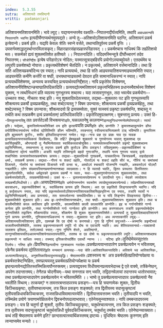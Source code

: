 ```yaml
---
index:  5.3.55
sutra:  अतिशायते तमविष्ठनौ
vritti:  padamanjari
---
```


अतिशयनमतिशायनमिति। भावे ल्युट्। यद्यप्यनन्तरमेव वक्ष्यति--निपातनाद्दीर्घत्वमिति, तथापि `अबाधकान्यपि निपातनानि भवन्ति` इत्यदीर्घेणाप्यर्थनमुपपद्यते। अन्ये तु--अतिशयोऽतिशायनमिति पठन्ति, अतिशायनं प्रकर्ष इत्येवान्ये। प्रकर्ष इति। यद्यपि केवलः शेतिः स्वप्ने वर्त्तते, तथाप्यतिपूर्वस्य प्रकर्षे वृत्तिः ।।
उपसर्गवशाद्धातुरर्थान्तरविलासकृत्।
विहाराहारसंहारप्रहारपरिहारवत् ।। 
प्रकर्षश्चात्र नाधिक्यं किं तर्ह्यतिशयो मतः।
सकर्मको ह्ययं शुक्लमतिशेत हतीष्यते ।।
निपातनादिति। यदिदमस्मिन्सूत्रे दीर्घोच्चारणं तदेव निपातनम्। `सौत्रोनिर्द्देशः` इत्येष परिहारोऽत्र नोदितः; यस्मात्सूत्राद्बहिरपि प्रयोगोऽस्याब्युपेयते। एतदर्थमेव च लघुरपि प्रकर्षशब्दो नोपात्तः। प्रकृत्यर्थविशेषणं चैतदिति। न प्रकृत्यर्थः, अतिशायने वर्त्तमानादिति। तथा हि सति अतिशयप्रकर्षादिभ्य एव स्यात्। नापि प्रत्ययार्थः, तथा हि सति आढ्यस्यातिशयनमाढ्यतममिति स्यात्। आढ्यस्येति कर्मणि कर्त्तरि वा षष्ठी, उभयथाप्याढ्यतमो देवदत्त इति सामानाधिकरण्यं न स्यात्। नापि प्रत्ययार्थविशेषणम्, अन्यस्य कस्यचित् प्रत्ययार्थस्यानिर्द्देशात्। नापि प्रकृतेरेव विशेषणम्, अतिशायनीवेशिष्टान्ङ्याप्प्रातिपदिकादिति। प्रत्ययद्योत्यमतिशायनं प्रकृत्यभिहितस्य प्रधानस्यैवार्थस्य विशेषणं युक्तम्, न त्वर्थाभिधानं प्रति व्यग्रस्य गुणभूतस्य शब्दस्य। यदा त्वसावगुणभूतः, तदा भवत्येव प्रकर्षयोगः--उच्चतरः शब्दः, नीचतरः शब्द इति। ननु शुक्लादिवदेतत्स्यात्, तद्यथा--शुक्लतरः पट इति गुणभूतस्यापि शौक्ल्यस्य प्रकर्षो द्रव्यप्रकर्षहेतुः, तथा शब्देऽप्यस्तु ? विषम उपन्यासः; शौक्ल्यस्य प्रकर्षो द्रव्यप्रकर्षहेतुः, तथा शब्देऽप्यस्तु ? विषम उपन्यासः; शौक्ल्यादयो हि द्रव्यसमवेताः, युक्तं यत्स्वयं प्रकृष्टा प्रकर्षयन्ति, शब्दस्तु न तथेति कथं तत्प्रकर्षेण द्रव्यं प्रकर्ष्यताम्! प्रातिपदिकादिति। प्रकृतेरिदमुपलक्षणम्। सुबन्तात्तु प्रत्ययः। उक्तं हि--`प्रियकुत्सनादिषु` ततः प्रवर्त्ततेऽसौ विभक्त्यन्तः` इति, `घकालतनेषु कालनाम्नः` इत्यलुग्विधानमप्येवमेवोपपद्यते। स्वार्थ इति। यद्येवम्, कुमारितमेत्यव्यतिरिक्तं वय इति कृत्वा `वयसि प्रथमे` इति ङीप् प्राप्नोति ? कुमारशब्दादुत्पन्नेन ङीपा वयोविशिष्टस्यार्थस्य स्त्रीत्वं द्योतितिमति ङीब्न भविष्यति, तरबन्तात्तु स्त्रीत्वमात्राभिव्यक्तये टाब् भविष्यति। कुमारितम इति ह्युच्यमाने कुटीरः, शमीर इतिवल्लिङ्गान्तरं गम्येत। यद्वा--नात्र प्रज्ञ एव प्राज्ञः याव एव यावक इत्यादिवदत्यन्तस्वाथिकत्वं विवक्षितम्, किं तर्हि? ईषच्छुक्ले शुक्लतरे च गुणयोगस्य भावात् शुक्लशब्द एव प्रवर्त्तितुमर्हति, औपगवादौ तु नैवमित्येतावता स्वार्थिकत्ववाचोयुक्तिः। परमार्थतस्त्वस्मिन्प्रयोगे प्रकृष्टे शुक्लशब्दस्य प्रवृत्तिनिमित्तम्, तमबन्तस्य तु तद्गतः प्रकर्ष इति कुतोऽत्र ङीपः प्रसङ्गः! तदिदमुक्तम्--प्रकृत्यर्थविशेषणं च स्वर्थिकानां द्योत्यं भवतीति।
अत्रापि यद्यपि तस्मिन्द्रव्ये बहवो गुणाःसन्ति, तथापि यस्य गुणस्य भावाद् द्रव्ये शब्दनिवेशः प्रत्यासत्तेस्तत्प्रकर्षाश्रयः प्रत्ययः। तद्यथा--शुक्लादिभ्यो गुणप्रकर्षे, पाचकादिभ्यः क्रियाप्रकर्षे, वाहदोहादयो धर्माः, तत्प्रकर्षे प्रत्ययः। तद्यथा--गौरयं यः शकटं वहति, गोतरोऽयं यः शकटं वहति सीरं च, गौरियं या समांसमां विजायते, गोतरेयं या समांसमां विजायते स्त्री वत्सा च, अश्वोऽयं श्चत्वारि योजनानि गच्छति, अश्वतरोऽयं योऽष्टौ गच्छतीति। एतेन संख्यापरिमाणप्रमाणोन्मानशब्दा व्याख्याताः। न हि स्वतदो भवति, द्वितरः प्रस्थतरः वितस्तितरः सुवपर्णतरमिति, सर्वथा धर्मद्वारको द्रव्यस्य प्रकर्षो न स्वतः, यथा--शुक्लगुणयोगात्पटस्य शुक्लव्यपदेशः, तथा प्रकर्षव्यपदेशोऽपि, तत्प्रकर्षादेवेत्यर्थः।
उक्तं च---
द्रव्यस्याव्यपदेश्यस्य य उपादीयते गुणः।
भेदको व्यपदेशाय तत्प्रकर्षोऽभिधीयते।। इति।
`अव्यपदेश्यस्य` इति धर्मयोगमन्तरेण स्वरूपेण व्यपदेष्टुमशक्यस्येत्यर्थः। तदेवमतिशायनशब्दो बावसाधनः, प्रकृत्यर्थविशेषणं च, स्वार्थिकश्च प्रत्यय इति स्थितम्। अत एव प्रकृतितो लिङ्गवचनानि भवन्ति। यदि तु कर्तृसाधनः स्यात्, तदा यदि प्रकृत्यर्थस्ततोऽतिशायनातिशायकातिशयितृप्रभृतिभ्य एव स्यात्, तत्रापि स्वार्थे न प्रवृत्तिनिमित्तप्रकर्षे; अथ प्रत्ययार्थः, ततः सामर्थ्यलभ्या समर्थविभक्तिः। सा च यदि तिङ्न्तेन विग्रहस्तादा द्वितीया---शुक्लमतिशेते शुक्लतर इति। अथ कृ-दन्तेनातिशायनशब्देन, तदा षष्ठी--शुक्लस्यातिशायनः शुक्लतर इति। तथा च कालीमतिशेते कालः कालितर इति प्राप्नोति, कालमतिशेते काली कालतरेति प्राप्नोति। इह च गर्गानतिशेते गार्ग्यः कर्गतर इति प्राप्नोति, तथा गार्ग्यमतिशेरते गर्गाः गार्ग्यतरा इति प्राप्नोति। अथ करणसाधनः तत्रापि प्रकृत्यर्थश्चेद्येन गुणेनातिशेते तद्वाचिनः शौक्ल्यादेरेव स्यात्, शौक्ल्येन हि शुक्लः शुक्लान्तरमतिशेते। प्रत्ययार्थे तु शुक्लादिशब्दादतिशायने गुणो प्रत्ययः प्राप्नोति, गुणिसामानाधिकरण्यं न स्यात्--शुक्लतरः पट इति। अथ व्यन्तात्कर्त्तरि ल्युड्--अतिशाययतीत्यतिशायन् इति, एवमप# सि एव दोषो यः करणपक्षे। गुणा हि गुणिनं प्रयुञ्जते---अस्माभिः प्रकृष्टैस्त्वं सजातीयमतिशेषेवेति, ततश्च प्रकृत्यन्तात्करणे ल्युटि यो दोषः स एवात्रापि भवति। अथ शेतिरवस्तानार्थः--पक्वाशयो जलाशय इतिवत्, ततोऽयमर्थः स्यात्--गुणा गुणिनि शेरते, अवतिष्ठन्ते, तान्गुण्यतिशाययतिउआत्मन्यतिशयेनावस्तापयतीति, ततश्च स एव दोषो यः प्रकृत्यन्तात्कर्त्तरि ल्युटि। अतिशायनशब्दश्च प्रकृत्यन्तो न साधितः स्यात्। तस्माद् वृत्तिकारोपदर्शित एवार्थो न्याप्यः ।। 
पटिष्ठ इति। `तुरिष्ठेमेयस्सु` टेरिति टिलोपः। गरिष्ठ इति। `प्रियस्थिर` इत्यादीना गुरुशब्दस्य गरादेशः।
`प्रकर्षप्रत्ययान्तादपरेण प्रकर्षप्रत्ययेन न भवितव्यम्, एकेनैव प्रकर्षस्य द्योतितत्वात्` इति मन्यमानं प्रत्ययाह--यदा चेति।आतिशायिकान्तादिति। अतिशये भव आतिशायिकः, अध्यात्मादित्वाट्ठञ्, अनुशतिकादित्वादुभयपदवृद्धिः। श्रेष्ठतमार्यति। `प्रशस्यस्य श्रः` अत्र प्रकर्षरहितप्रतियोग्यपेक्षया यः प्रकर्षस्तत्रेष्टन्विहितः, तमप्प्रत्ययस्तु प्रकर्षवत्प्रतियोग्यपेक्षया यः प्रकर्ष इष्ठन्प्रत्ययेनद्योतितस्तस्मिन्नित्यपौनरुक्त्यम्। प्रत्ययद्वयस्य विधीयमानप्रत्ययभेदाच्च द्वे एते वाक्ये, तत्रैकेनेष्ठन्, अपरेण तदन्तात्तमप्। तेनैतन्न चोदनीयम्--यथा सनन्तान्न सन् भवति, तद्विदानवेलायां तदन्तस्य धातोरभावात्; तथा प्रकर्षप्रत्यान्तादपरेण प्रकर्षप्रत्ययेन न भवितव्यमिति ।। 
भाष्ये तु प्रकर्षप्रत्ययान्तादपरः प्रकर्षप्रत्ययो नैव भवतीति स्थित्म्। तत्कयम्? न तावत्तरबन्तादपरस्य प्रसङ्गः--यत्र हि त्रयाणामेकः शुक्लः, द्वितीयः किञ्चित्प्रकृष्टः, तृतीयश्चात्यन्तम्, तत्र किल प्रसङ्गः शङ्क्यते; तत्र द्वितीयस्य सदप्युत्कृष्टत्वं तृतीयसन्निधावकिञ्चित्करम्, राजसन्निधाविवामात्यस्येति। द्वितीयात्तावत्तरब्न भवति। तृतीयादपि न भवति, तस्मिन्नेव प्रयोगे त्रयाणामपेक्षितत्वेन द्विवचनोपपदत्वाभावात्। एतेनेयसुन्व्याश्यातः। नापि तमबन्तादपरस्य प्रसङ्गः। यत्र हि चतुर्णा द्वौ शुक्लौ, तृतीयः किञ्चिचदुत्कृष्टः, चतुर्थश्चात्यन्तम्, तत्र किल प्रसङ्गः शङ्क्यते; तत्र तृतीयस्य सदप्युत्कृष्टत्वं चतुर्थसन्निधौ पूर्ववदकिञ्चित्करम्, चतुर्थात्तु तमबेव भवति। एतेनेष्ठन्व्याख्यातः।
कथं तर्हि श्रेष्ठतमाय कर्मणे इति? छान्दसत्वात्स्वार्थिकस्तमब् द्रष्टव्यः। युधिष्ठिरः श्रेष्ठतमः कुरुणाम् इति त्वन्याप्यमेव मन्यते ।।

